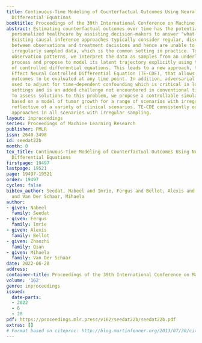 ```yaml
---
title: Continuous-Time Modeling of Counterfactual Outcomes Using Neural Controlled
  Differential Equations
booktitle: Proceedings of the 39th International Conference on Machine Learning
abstract: Estimating counterfactual outcomes over time has the potential to unlock
  personalized healthcare by assisting decision-makers to answer "what-if" questions.
  Existing causal inference approaches typically consider regular, discrete-time intervals
  between observations and treatment decisions and hence are unable to naturally model
  irregularly sampled data, which is the common setting in practice. To handle arbitrary
  observation patterns, we interpret the data as samples from an underlying continuous-time
  process and propose to model its latent trajectory explicitly using the mathematics
  of controlled differential equations. This leads to a new approach, the Treatment
  Effect Neural Controlled Differential Equation (TE-CDE), that allows the potential
  outcomes to be evaluated at any time point. In addition, adversarial training is
  used to adjust for time-dependent confounding which is critical in longitudinal
  settings and is an added challenge not encountered in conventional time series.
  To assess solutions to this problem, we propose a controllable simulation environment
  based on a model of tumor growth for a range of scenarios with irregular sampling
  reflective of a variety of clinical scenarios. TE-CDE consistently outperforms existing
  approaches in all scenarios with irregular sampling.
layout: inproceedings
series: Proceedings of Machine Learning Research
publisher: PMLR
issn: 2640-3498
id: seedat22b
month: 0
tex_title: Continuous-Time Modeling of Counterfactual Outcomes Using Neural Controlled
  Differential Equations
firstpage: 19497
lastpage: 19521
page: 19497-19521
order: 19497
cycles: false
bibtex_author: Seedat, Nabeel and Imrie, Fergus and Bellot, Alexis and Qian, Zhaozhi
  and Van Der Schaar, Mihaela
author:
- given: Nabeel
  family: Seedat
- given: Fergus
  family: Imrie
- given: Alexis
  family: Bellot
- given: Zhaozhi
  family: Qian
- given: Mihaela
  family: Van Der Schaar
date: 2022-06-28
address:
container-title: Proceedings of the 39th International Conference on Machine Learning
volume: '162'
genre: inproceedings
issued:
  date-parts:
  - 2022
  - 6
  - 28
pdf: https://proceedings.mlr.press/v162/seedat22b/seedat22b.pdf
extras: []
# Format based on citeproc: http://blog.martinfenner.org/2013/07/30/citeproc-yaml-for-bibliographies/
---
```

